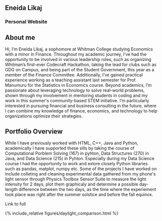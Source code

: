 ## Eneida Likaj
### Personal Website 

## About me
Hi, I’m Eneida Likaj, a sophomore at Whitman College studying Economics with a minor in Finance. 
Throughout my academic journey, I’ve had the opportunity to be involved in various leadership roles, such as organizing Whitman’s first-ever Codecraft Hackathon, taking the lead for clubs such as GDG on Campus, and being part of the Student Government, this year as a member of the Finance Committee. Additionally, I’ve gained practical experience working as a teaching assistant last semester for Prof. Manumuru for the Statistics in Economics course.
Beyond academics, I’m passionate about leveraging technology to solve real-world problems, shown through my involvement in mentoring students in coding and my work in this summer's community-based STEM initiative.
I’m particularly interested in pursuing financial and business consulting in the future, where I can combine my knowledge of finance, economics, and technology to help organizations optimize their strategies. 

## Portfolio Overview
While I have previously worked with HTML, C++, Java and Python, academically I have supported these sills by taking the course of Computational Porblem Solving (167) in pyhton, Data Structures (270) in Java, and Data Science (215) in Pyhton.
Especially during my Data Science course I had the opportunity to work and exlore closely Python libraries such as pandas, matplot, numpy etc. Some of the projects I have worked on include colleting and cleaning experimental data gathered from my phone's light sensor through Physics Toolbox Sensor Suite to measure the light intensity for 2 days, plot them graphicaly and determine a possible day-length difference between the two days, as the time where the experiement took place was right after the summer solstice and before the fall equinox.

Link to full 

{% include_relative figures/daylight_comparison.html %}
